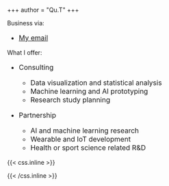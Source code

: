 +++
author = "Qu.T"
+++

Business via:

* <a href="https://mailhide.io/e/KbN4sBj7" target="_blank">My email</a>

What I offer:

* Consulting
  * Data visualization and statistical analysis
  * Machine learning and AI prototyping
  * Research study planning

* Partnership
  * AI and machine learning research
  * Wearable and IoT development
  * Health or sport science related R&D

{{< css.inline >}}

<style>
ul { font-size: 1rem }
</style>

{{< /css.inline >}}